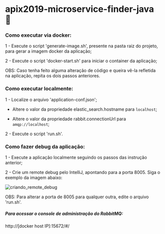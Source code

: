 # apix2019-microservice-finder-java :rocket:

### Como executar via docker:

1 - Execute o script 'generate-image.sh', presente na pasta raiz do projeto, para gerar a imagem docker da aplicação;

2 - Execute o script 'docker-start.sh' para iniciar o container da aplicação;

OBS: Caso tenha feito alguma alteração de código e queira vê-la refletida na aplicação, repita os dois passos anteriores. 

### Como executar localmente:

1 - Localize o arquivo 'application-conf.json';

  - Altere o valor da propriedade elastic_search.hostname para `localhost`;

  - Altere o valor da propriedade rabbit.connectionUrl para `amqp://localhost`;

2 - Execute o script 'run.sh'.

### Como fazer debug da aplicação:

1 - Execute a aplicação localmente seguindo os passos das instrução anterior;

2 - Crie um remote debug pelo IntelliJ, apontando para a porta 8005. Siga o exemplo da imagem abaixo:

![criando_remote_debug](https://user-images.githubusercontent.com/38056234/58743250-62924700-8404-11e9-8a3f-8c612060d6b0.png)

OBS: Para alterar a porta de 8005 para qualquer outra, edite o arquivo 'run.sh'.

##### Para acessar o console de administração do RabbitMQ:
http://[docker host IP]:15672/#/

